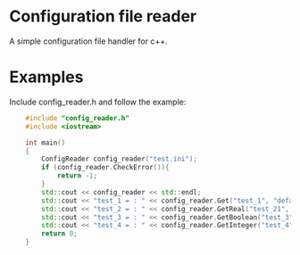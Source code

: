 # Configuration file reader
A simple configuration file handler for c++. 

# Examples

Include config_reader.h and follow the example: 


```cpp
    #include "config_reader.h"
    #include <iostream>

    int main()
    {
        ConfigReader config_reader("test.ini");
        if (config_reader.CheckError()){
            return -1;
        }
        std::cout << config_reader << std::endl;
        std::cout << "test_1 = : " << config_reader.Get("test_1", "default value") << std::endl;
        std::cout << "test_2 = : " << config_reader.GetReal("test_21", 0.01) << std::endl;
        std::cout << "test_3 = : " << config_reader.GetBoolean("test_3", false) << std::endl;
        std::cout << "test_4 = : " << config_reader.GetInteger("test_4", 0) << std::endl;
        return 0;
    }
```
